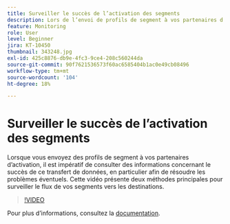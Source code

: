 ```yaml
---
title: Surveiller le succès de l’activation des segments
description: Lors de l’envoi de profils de segment à vos partenaires d’activation, il est impératif de consulter les informations concernant le succès de ce transfert de données, en particulier y.. (Les descriptions doivent comporter entre 60 et 160 caractères).
feature: Monitoring
role: User
level: Beginner
jira: KT-10450
thumbnail: 343248.jpg
exl-id: 425c8876-db9e-4fc3-9ce4-208c560244da
source-git-commit: 90f7621536573f60ac6585404b1ac0e49cb08496
workflow-type: tm+mt
source-wordcount: '104'
ht-degree: 18%

---
```


# Surveiller le succès de l’activation des segments

Lorsque vous envoyez des profils de segment à vos partenaires d’activation, il est impératif de consulter des informations concernant le succès de ce transfert de données, en particulier afin de résoudre les problèmes éventuels. Cette vidéo présente deux méthodes principales pour surveiller le flux de vos segments vers les destinations.

>[!VIDEO](https://video.tv.adobe.com/v/343248/?quality=12&learn=on)

Pour plus dʼinformations, consultez la [documentation](https://experienceleague.adobe.com/docs/experience-platform/dataflows/ui/monitor-segments.html?lang=en).
